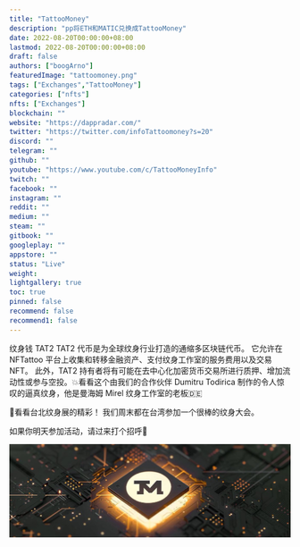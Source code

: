 ```yaml
---
title: "TattooMoney"
description: "pp将ETH和MATIC兑换成TattooMoney"
date: 2022-08-20T00:00:00+08:00
lastmod: 2022-08-20T00:00:00+08:00
draft: false
authors: ["boogArno"]
featuredImage: "tattoomoney.png"
tags: ["Exchanges","TattooMoney"]
categories: ["nfts"]
nfts: ["Exchanges"]
blockchain: ""
website: "https://dappradar.com/"
twitter: "https://twitter.com/infoTattoomoney?s=20"
discord: ""
telegram: ""
github: ""
youtube: "https://www.youtube.com/c/TattooMoneyInfo"
twitch: ""
facebook: ""
instagram: ""
reddit: ""
medium: ""
steam: ""
gitbook: ""
googleplay: ""
appstore: ""
status: "Live"
weight: 
lightgallery: true
toc: true
pinned: false
recommend: false
recommend1: false
---
```

纹身钱 TAT2
TAT2 代币是为全球纹身行业打造的通缩多区块链代币。 它允许在 NFTattoo 平台上收集和转移金融资产、支付纹身工作室的服务费用以及交易 NFT。 此外，TAT2 持有者将有可能在去中心化加密货币交易所进行质押、增加流动性或参与空投。💥看看这个由我们的合作伙伴 Dumitru Todirica 制作的令人惊叹的逼真纹身，他是曼海姆 Mirel 纹身工作室的老板🇩🇪

🤩看看台北纹身展的精彩！ 我们周末都在台湾参加一个很棒的纹身大会。

如果你明天参加活动，请过来打个招呼👋

![1080x360](1080x360.jpg)

